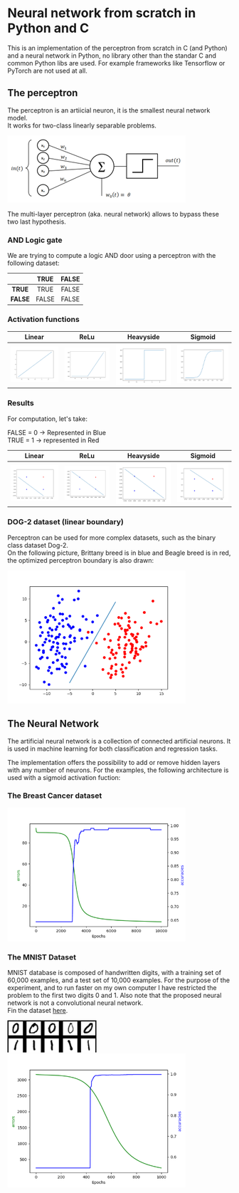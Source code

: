 # Neural network from scratch in Python and C

This is an implementation of the perceptron from scratch in C (and Python) and a neural network in Python, no library other than the standar C and common Python libs are used.
For example frameworks like Tensorflow or PyTorch are not used at all.

## The perceptron

The perceptron is an artiicial neuron, it is the smallest neural network model.  
It works for two-class linearly separable problems.  

<img href="https://commons.wikimedia.org/wiki/File:Perceptron_moj.png" src="perceptron-c/extra/Perceptron.png" width="400">

The multi-layer perceptron (aka. neural network) allows to bypass these two last hypothesis.

### AND Logic gate

We are trying to compute a logic AND door using a perceptron with the following dataset:  

&nbsp;| **TRUE** | **FALSE**
:--:|:--:|:--:
**TRUE**| TRUE | FALSE
**FALSE** | FALSE | FALSE

### Activation functions

Linear | ReLu | Heavyside | Sigmoid
:--:|:--:|:--:|:--:
<img src="perceptron-c/extra/linear.png" width="200"> | <img src="perceptron-c/extra/relu.png" width="200"> | <img src="perceptron-c/extra/heavyside.png" width="200"> | <img src="perceptron-c/extra/sigmoid.png" width="200">  

### Results

For computation, let's take:  

FALSE = 0 -> Represented in Blue  
TRUE = 1 -> represented in Red  

Linear | ReLu | Heavyside | Sigmoid
:--:|:--:|:--:|:--:
<img src="perceptron-c/extra/and_linear.png" width="200"> | <img src="perceptron-c/extra/and_relu.png" width="200"> | <img src="perceptron-c/extra/and_heavyside.png" width="200"> | <img src="perceptron-c/extra/and_sigmoid.png" width="200">  

### DOG-2 dataset (linear boundary)

Perceptron can be used for more complex datasets, such as the binary class dataset Dog-2.  
On the following picture, Brittany breed is in blue and Beagle breed is in red, the optimized perceptron boundary is also drawn:  

<img src="perceptron-c/extra/dog_2_heavyside.png" width="400">

## The Neural Network

The artificial neural network is a collection of connected artificial neurons. It is used in machine learning for both classification and regression tasks.

The implementation offers the possibility to add or remove hidden layers with any number of neurons. For the examples, the following architecture is used with a sigmoid activation fuction:

### The Breast Cancer dataset

<img src="neural-network/extra/breast-cancer.png" width="400">

### The MNIST Dataset

MNIST database is composed of handwritten digits, with a training set of 60,000 examples, and a test set of 10,000 examples. For the purpose of the experiment, and to run faster on my own computer I have restricted the problem to the first two digits 0 and 1. Also note that the proposed neural network is not a convolutional neural network.  
Fin the dataset [here](http://yann.lecun.com/exdb/mnist/).

<img src="neural-network/extra/MnistExamples.png" width="200">

<img src="neural-network/extra/mnist.png" width="400">
